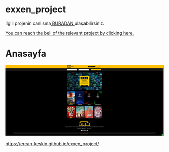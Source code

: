 # exxen_project


<p>İlgili projenin canlısına<a href="https://ercan-keskin.github.io/exxen_project/"> BURADAN </a> ulaşabilirsiniz. </p>
<p><a href=" https://ercan-keskin.github.io/exxen_project/">You can reach the bell of the relevant project by clicking here.</a></p>

 # Anasayfa
 ![Model](https://github.com/Ercan-Keskin/exxen_project/blob/main/img/index.png) 


https://ercan-keskin.github.io/exxen_project/

